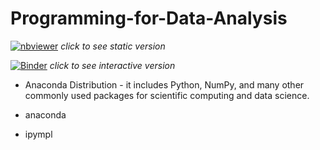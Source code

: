 # Programming-for-Data-Analysis

[![nbviewer](https://raw.githubusercontent.com/jupyter/design/master/logos/Badges/nbviewer_badge.svg)](https://nbviewer.org/github/AnteDujic/Programming-for-Data-Analysis/blob/main/numpy-random.ipynb) *click to see static version* 

[![Binder](https://mybinder.org/badge_logo.svg)](https://mybinder.org/v2/gh/AnteDujic/Programming-for-Data-Analysis/HEAD?labpath=https%3A%2F%2Fgithub.com%2FAnteDujic%2FProgramming-for-Data-Analysis%2Fblob%2Fmain%2Fnumpy-random.ipynb) *click to see interactive version* 





- Anaconda Distribution - it includes Python, NumPy, and many other commonly used packages for scientific computing and data science.



- anaconda
- ipympl